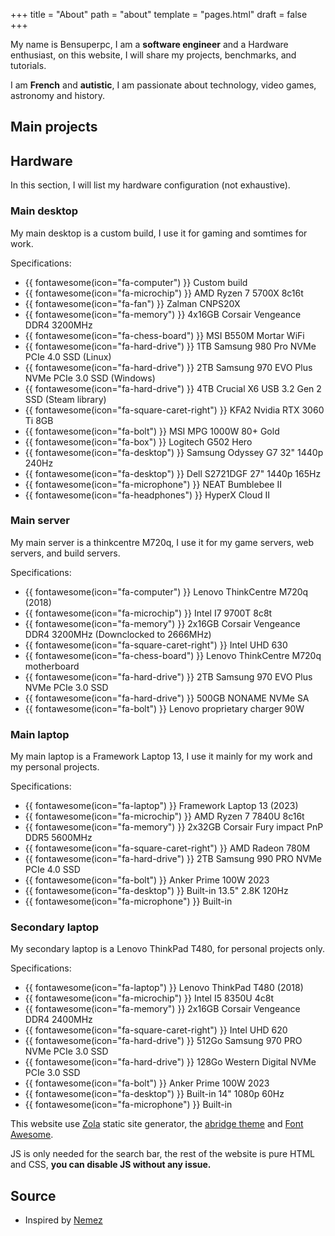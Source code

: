 +++
title = "About"
path = "about"
template = "pages.html"
draft = false
+++

My name is Bensuperpc, I am a **software engineer** and a Hardware enthusiast, on this website, I will share my projects, benchmarks, and tutorials.

I am **French** and **autistic**, I am passionate about technology, video games, astronomy and history.

## Main projects

## Hardware

In this section, I will list my hardware configuration (not exhaustive).

### Main desktop

My main desktop is a custom build, I use it for gaming and somtimes for work.

Specifications:

- {{ fontawesome(icon="fa-computer") }} Custom build
- {{ fontawesome(icon="fa-microchip") }} AMD Ryzen 7 5700X 8c16t
- {{ fontawesome(icon="fa-fan") }} Zalman CNPS20X
- {{ fontawesome(icon="fa-memory") }} 4x16GB Corsair Vengeance DDR4 3200MHz
- {{ fontawesome(icon="fa-chess-board") }} MSI B550M Mortar WiFi
- {{ fontawesome(icon="fa-hard-drive") }} 1TB Samsung 980 Pro NVMe PCIe 4.0 SSD (Linux)
- {{ fontawesome(icon="fa-hard-drive") }} 2TB Samsung 970 EVO Plus NVMe PCIe 3.0 SSD (Windows)
- {{ fontawesome(icon="fa-hard-drive") }} 4TB Crucial X6 USB 3.2 Gen 2 SSD (Steam library)
- {{ fontawesome(icon="fa-square-caret-right") }} KFA2 Nvidia RTX 3060 Ti 8GB
- {{ fontawesome(icon="fa-bolt") }} MSI MPG 1000W 80+ Gold
- {{ fontawesome(icon="fa-box") }} Logitech G502 Hero
- {{ fontawesome(icon="fa-desktop") }} Samsung Odyssey G7 32" 1440p 240Hz
- {{ fontawesome(icon="fa-desktop") }} Dell S2721DGF 27" 1440p 165Hz
- {{ fontawesome(icon="fa-microphone") }} NEAT Bumblebee II
- {{ fontawesome(icon="fa-headphones") }} HyperX Cloud II

### Main server

My main server is a thinkcentre M720q, I use it for my game servers, web servers, and build servers.

Specifications:

- {{ fontawesome(icon="fa-computer") }} Lenovo ThinkCentre M720q (2018)
- {{ fontawesome(icon="fa-microchip") }} Intel I7 9700T 8c8t
- {{ fontawesome(icon="fa-memory") }} 2x16GB Corsair Vengeance DDR4 3200MHz (Downclocked to 2666MHz)
- {{ fontawesome(icon="fa-square-caret-right") }} Intel UHD 630
- {{ fontawesome(icon="fa-chess-board") }} Lenovo ThinkCentre M720q motherboard
- {{ fontawesome(icon="fa-hard-drive") }} 2TB Samsung 970 EVO Plus NVMe PCIe 3.0 SSD
- {{ fontawesome(icon="fa-hard-drive") }} 500GB NONAME NVMe SA
- {{ fontawesome(icon="fa-bolt") }} Lenovo proprietary charger 90W

### Main laptop

My main laptop is a Framework Laptop 13, I use it mainly for my work and my personal projects.

Specifications:

- {{ fontawesome(icon="fa-laptop") }} Framework Laptop 13 (2023)
- {{ fontawesome(icon="fa-microchip") }} AMD Ryzen 7 7840U 8c16t
- {{ fontawesome(icon="fa-memory") }} 2x32GB Corsair Fury impact PnP DDR5 5600MHz
- {{ fontawesome(icon="fa-square-caret-right") }} AMD Radeon 780M
- {{ fontawesome(icon="fa-hard-drive") }} 2TB Samsung 990 PRO NVMe PCIe 4.0 SSD
- {{ fontawesome(icon="fa-bolt") }} Anker Prime 100W 2023
- {{ fontawesome(icon="fa-desktop") }} Built-in 13.5" 2.8K 120Hz
- {{ fontawesome(icon="fa-microphone") }} Built-in

### Secondary laptop

My secondary laptop is a Lenovo ThinkPad T480, for personal projects only.

Specifications:

- {{ fontawesome(icon="fa-laptop") }} Lenovo ThinkPad T480 (2018)
- {{ fontawesome(icon="fa-microchip") }} Intel I5 8350U 4c8t
- {{ fontawesome(icon="fa-memory") }} 2x16GB Corsair Vengeance DDR4 2400MHz
- {{ fontawesome(icon="fa-square-caret-right") }} Intel UHD 620
- {{ fontawesome(icon="fa-hard-drive") }} 512Go Samsung 970 PRO NVMe PCIe 3.0 SSD
- {{ fontawesome(icon="fa-hard-drive") }} 128Go Western Digital NVMe PCIe 3.0 SSD
- {{ fontawesome(icon="fa-bolt") }} Anker Prime 100W 2023
- {{ fontawesome(icon="fa-desktop") }} Built-in 14" 1080p 60Hz
- {{ fontawesome(icon="fa-microphone") }} Built-in

This website use [Zola](https://www.getzola.org/) static site generator, the [abridge theme](https://github.com/Jieiku/abridge) and [Font Awesome](https://fontawesome.com/).

JS is only needed for the search bar, the rest of the website is pure HTML and CSS, **you can disable JS without any issue.**

## Source

- Inspired by [Nemez](https://nemez.net/)
